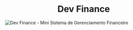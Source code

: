 <h1 align="center">Dev Finance</h1>
<img alt="Dev Finance - Mini Sistema de Gerenciamento Financeiro" src="https://res.cloudinary.com/dfqwk0wmn/image/upload/v1682741110/Dev_Finance_i46m9a.png">
